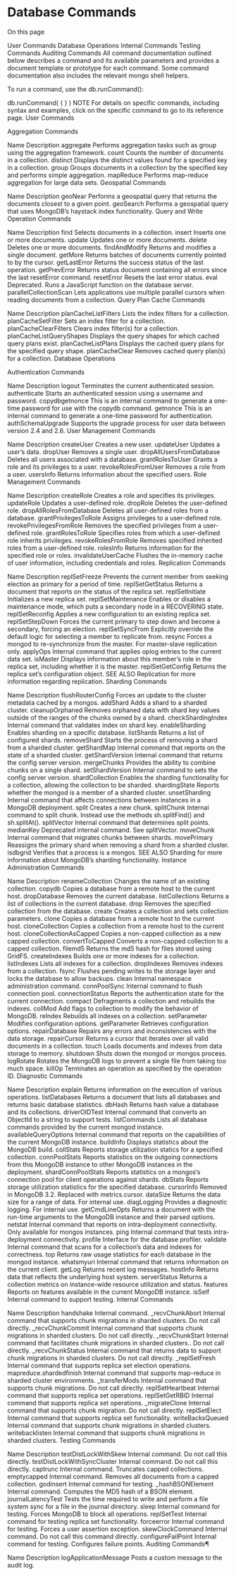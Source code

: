Database Commands
=================

On this page

User Commands
Database Operations
Internal Commands
Testing Commands
Auditing Commands
All command documentation outlined below describes a command and its available parameters and provides a document template or prototype for each command. Some command documentation also includes the relevant mongo shell helpers.

To run a command, use the db.runCommand():

db.runCommand( { <command> } )
NOTE
For details on specific commands, including syntax and examples, click on the specific command to go to its reference page.
User Commands

Aggregation Commands

Name	Description
aggregate	Performs aggregation tasks such as group using the aggregation framework.
count	Counts the number of documents in a collection.
distinct	Displays the distinct values found for a specified key in a collection.
group	Groups documents in a collection by the specified key and performs simple aggregation.
mapReduce	Performs map-reduce aggregation for large data sets.
Geospatial Commands

Name	Description
geoNear	Performs a geospatial query that returns the documents closest to a given point.
geoSearch	Performs a geospatial query that uses MongoDB’s haystack index functionality.
Query and Write Operation Commands

Name	Description
find	Selects documents in a collection.
insert	Inserts one or more documents.
update	Updates one or more documents.
delete	Deletes one or more documents.
findAndModify	Returns and modifies a single document.
getMore	Returns batches of documents currently pointed to by the cursor.
getLastError	Returns the success status of the last operation.
getPrevError	Returns status document containing all errors since the last resetError command.
resetError	Resets the last error status.
eval	Deprecated. Runs a JavaScript function on the database server.
parallelCollectionScan	Lets applications use multiple parallel cursors when reading documents from a collection.
Query Plan Cache Commands

Name	Description
planCacheListFilters	Lists the index filters for a collection.
planCacheSetFilter	Sets an index filter for a collection.
planCacheClearFilters	Clears index filter(s) for a collection.
planCacheListQueryShapes	Displays the query shapes for which cached query plans exist.
planCacheListPlans	Displays the cached query plans for the specified query shape.
planCacheClear	Removes cached query plan(s) for a collection.
Database Operations

Authentication Commands

Name	Description
logout	Terminates the current authenticated session.
authenticate	Starts an authenticated session using a username and password.
copydbgetnonce	This is an internal command to generate a one-time password for use with the copydb command.
getnonce	This is an internal command to generate a one-time password for authentication.
authSchemaUpgrade	Supports the upgrade process for user data between version 2.4 and 2.6.
User Management Commands

Name	Description
createUser	Creates a new user.
updateUser	Updates a user’s data.
dropUser	Removes a single user.
dropAllUsersFromDatabase	Deletes all users associated with a database.
grantRolesToUser	Grants a role and its privileges to a user.
revokeRolesFromUser	Removes a role from a user.
usersInfo	Returns information about the specified users.
Role Management Commands

Name	Description
createRole	Creates a role and specifies its privileges.
updateRole	Updates a user-defined role.
dropRole	Deletes the user-defined role.
dropAllRolesFromDatabase	Deletes all user-defined roles from a database.
grantPrivilegesToRole	Assigns privileges to a user-defined role.
revokePrivilegesFromRole	Removes the specified privileges from a user-defined role.
grantRolesToRole	Specifies roles from which a user-defined role inherits privileges.
revokeRolesFromRole	Removes specified inherited roles from a user-defined role.
rolesInfo	Returns information for the specified role or roles.
invalidateUserCache	Flushes the in-memory cache of user information, including credentials and roles.
Replication Commands

Name	Description
replSetFreeze	Prevents the current member from seeking election as primary for a period of time.
replSetGetStatus	Returns a document that reports on the status of the replica set.
replSetInitiate	Initializes a new replica set.
replSetMaintenance	Enables or disables a maintenance mode, which puts a secondary node in a RECOVERING state.
replSetReconfig	Applies a new configuration to an existing replica set.
replSetStepDown	Forces the current primary to step down and become a secondary, forcing an election.
replSetSyncFrom	Explicitly override the default logic for selecting a member to replicate from.
resync	Forces a mongod to re-synchronize from the master. For master-slave replication only.
applyOps	Internal command that applies oplog entries to the current data set.
isMaster	Displays information about this member’s role in the replica set, including whether it is the master.
replSetGetConfig	Returns the replica set’s configuration object.
SEE ALSO
Replication for more information regarding replication.
Sharding Commands

Name	Description
flushRouterConfig	Forces an update to the cluster metadata cached by a mongos.
addShard	Adds a shard to a sharded cluster.
cleanupOrphaned	Removes orphaned data with shard key values outside of the ranges of the chunks owned by a shard.
checkShardingIndex	Internal command that validates index on shard key.
enableSharding	Enables sharding on a specific database.
listShards	Returns a list of configured shards.
removeShard	Starts the process of removing a shard from a sharded cluster.
getShardMap	Internal command that reports on the state of a sharded cluster.
getShardVersion	Internal command that returns the config server version.
mergeChunks	Provides the ability to combine chunks on a single shard.
setShardVersion	Internal command to sets the config server version.
shardCollection	Enables the sharding functionality for a collection, allowing the collection to be sharded.
shardingState	Reports whether the mongod is a member of a sharded cluster.
unsetSharding	Internal command that affects connections between instances in a MongoDB deployment.
split	Creates a new chunk.
splitChunk	Internal command to split chunk. Instead use the methods sh.splitFind() and sh.splitAt().
splitVector	Internal command that determines split points.
medianKey	Deprecated internal command. See splitVector.
moveChunk	Internal command that migrates chunks between shards.
movePrimary	Reassigns the primary shard when removing a shard from a sharded cluster.
isdbgrid	Verifies that a process is a mongos.
SEE ALSO
Sharding for more information about MongoDB’s sharding functionality.
Instance Administration Commands

Name	Description
renameCollection	Changes the name of an existing collection.
copydb	Copies a database from a remote host to the current host.
dropDatabase	Removes the current database.
listCollections	Returns a list of collections in the current database.
drop	Removes the specified collection from the database.
create	Creates a collection and sets collection parameters.
clone	Copies a database from a remote host to the current host.
cloneCollection	Copies a collection from a remote host to the current host.
cloneCollectionAsCapped	Copies a non-capped collection as a new capped collection.
convertToCapped	Converts a non-capped collection to a capped collection.
filemd5	Returns the md5 hash for files stored using GridFS.
createIndexes	Builds one or more indexes for a collection.
listIndexes	Lists all indexes for a collection.
dropIndexes	Removes indexes from a collection.
fsync	Flushes pending writes to the storage layer and locks the database to allow backups.
clean	Internal namespace administration command.
connPoolSync	Internal command to flush connection pool.
connectionStatus	Reports the authentication state for the current connection.
compact	Defragments a collection and rebuilds the indexes.
collMod	Add flags to collection to modify the behavior of MongoDB.
reIndex	Rebuilds all indexes on a collection.
setParameter	Modifies configuration options.
getParameter	Retrieves configuration options.
repairDatabase	Repairs any errors and inconsistencies with the data storage.
repairCursor	Returns a cursor that iterates over all valid documents in a collection.
touch	Loads documents and indexes from data storage to memory.
shutdown	Shuts down the mongod or mongos process.
logRotate	Rotates the MongoDB logs to prevent a single file from taking too much space.
killOp	Terminates an operation as specified by the operation ID.
Diagnostic Commands

Name	Description
explain	Returns information on the execution of various operations.
listDatabases	Returns a document that lists all databases and returns basic database statistics.
dbHash	Returns hash value a database and its collections.
driverOIDTest	Internal command that converts an ObjectId to a string to support tests.
listCommands	Lists all database commands provided by the current mongod instance.
availableQueryOptions	Internal command that reports on the capabilities of the current MongoDB instance.
buildInfo	Displays statistics about the MongoDB build.
collStats	Reports storage utilization statics for a specified collection.
connPoolStats	Reports statistics on the outgoing connections from this MongoDB instance to other MongoDB instances in the deployment.
shardConnPoolStats	Reports statistics on a mongos‘s connection pool for client operations against shards.
dbStats	Reports storage utilization statistics for the specified database.
cursorInfo	Removed in MongoDB 3.2. Replaced with metrics.cursor.
dataSize	Returns the data size for a range of data. For internal use.
diagLogging	Provides a diagnostic logging. For internal use.
getCmdLineOpts	Returns a document with the run-time arguments to the MongoDB instance and their parsed options.
netstat	Internal command that reports on intra-deployment connectivity. Only available for mongos instances.
ping	Internal command that tests intra-deployment connectivity.
profile	Interface for the database profiler.
validate	Internal command that scans for a collection’s data and indexes for correctness.
top	Returns raw usage statistics for each database in the mongod instance.
whatsmyuri	Internal command that returns information on the current client.
getLog	Returns recent log messages.
hostInfo	Returns data that reflects the underlying host system.
serverStatus	Returns a collection metrics on instance-wide resource utilization and status.
features	Reports on features available in the current MongoDB instance.
isSelf	Internal command to support testing.
Internal Commands

Name	Description
handshake	Internal command.
_recvChunkAbort	Internal command that supports chunk migrations in sharded clusters. Do not call directly.
_recvChunkCommit	Internal command that supports chunk migrations in sharded clusters. Do not call directly.
_recvChunkStart	Internal command that facilitates chunk migrations in sharded clusters.. Do not call directly.
_recvChunkStatus	Internal command that returns data to support chunk migrations in sharded clusters. Do not call directly.
_replSetFresh	Internal command that supports replica set election operations.
mapreduce.shardedfinish	Internal command that supports map-reduce in sharded cluster environments.
_transferMods	Internal command that supports chunk migrations. Do not call directly.
replSetHeartbeat	Internal command that supports replica set operations.
replSetGetRBID	Internal command that supports replica set operations.
_migrateClone	Internal command that supports chunk migration. Do not call directly.
replSetElect	Internal command that supports replica set functionality.
writeBacksQueued	Internal command that supports chunk migrations in sharded clusters.
writebacklisten	Internal command that supports chunk migrations in sharded clusters.
Testing Commands

Name	Description
testDistLockWithSkew	Internal command. Do not call this directly.
testDistLockWithSyncCluster	Internal command. Do not call this directly.
captrunc	Internal command. Truncates capped collections.
emptycapped	Internal command. Removes all documents from a capped collection.
godinsert	Internal command for testing.
_hashBSONElement	Internal command. Computes the MD5 hash of a BSON element.
journalLatencyTest	Tests the time required to write and perform a file system sync for a file in the journal directory.
sleep	Internal command for testing. Forces MongoDB to block all operations.
replSetTest	Internal command for testing replica set functionality.
forceerror	Internal command for testing. Forces a user assertion exception.
skewClockCommand	Internal command. Do not call this command directly.
configureFailPoint	Internal command for testing. Configures failure points.
Auditing Commands¶

Name	Description
logApplicationMessage	Posts a custom message to the audit log.